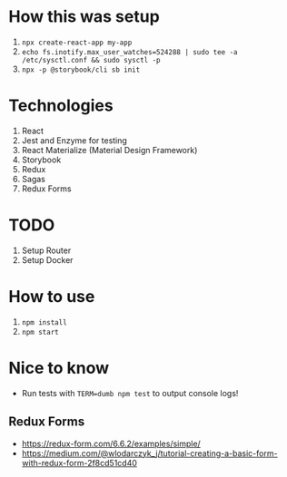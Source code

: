 # How this was setup
1. `npx create-react-app my-app`
2. `echo fs.inotify.max_user_watches=524288 | sudo tee -a /etc/sysctl.conf && sudo sysctl -p`
3. `npx -p @storybook/cli sb init`

# Technologies
1. React
2. Jest and Enzyme for testing
3. React Materialize (Material Design Framework)
4. Storybook
5. Redux
6. Sagas
7. Redux Forms

# TODO
1. Setup Router
2. Setup Docker

# How to use
1. `npm install`
2. `npm start`

# Nice to know
- Run tests with `TERM=dumb npm test` to output console logs!

## Redux Forms
- https://redux-form.com/6.6.2/examples/simple/
- https://medium.com/@wlodarczyk_j/tutorial-creating-a-basic-form-with-redux-form-2f8cd51cd40
